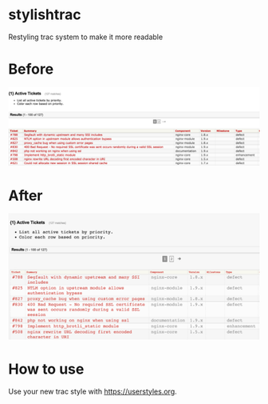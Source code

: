 # stylishtrac
Restyling trac system to make it more readable

# Before 
![alt tag](https://raw.githubusercontent.com/basilboli/stylishtrac/master/before.png)

# After 
![alt tag](https://raw.githubusercontent.com/basilboli/stylishtrac/master/after.png)


# How to use 
Use your new trac style with https://userstyles.org.
